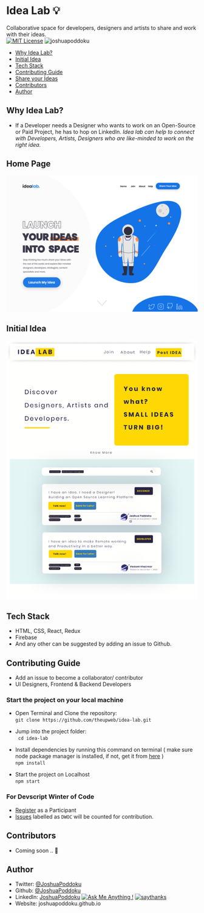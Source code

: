 # Idea Lab 💡
Collaborative space for developers, designers and artists to share and work with their ideas. <br>
[![MIT License](https://badges.frapsoft.com/os/mit/mit.svg?v=103)](https://opensource.org/licenses/mit-license.php)
<img src="https://komarev.com/ghpvc/?username=joshuapoddoku&label=Profile%20views&color=0e75b6&style=flat" alt="joshuapoddoku" />

- [Why Idea Lab?](#why-idea-lab)
- [Initial Idea](#initial-idea)
- [Tech Stack](#tech-stack)
- [Contributing Guide](#contributing-guide)
- [Share your Ideas](https://github.com/theupweb/idea-lab/issues/3)
- [Contributors](#contributors)
- [Author](#author)

## Why Idea Lab?

- If a Developer needs a Designer who wants to work on an Open-Source or Paid Project, he has to hop on LinkedIn.
  *Idea lab can help to connect with Developers, Artists, Designers who are like-minded to work on the right idea.* 


## Home Page

<img src="./docs/design/IDEA-LAB-Home.png">

## Initial Idea

<img src="./docs/design/idea-lab-initial.png" />



## Tech Stack

- HTML, CSS, React, Redux
- Firebase
- And any other can be suggested by adding an issue to Github.
## Contributing Guide

- Add an issue to become a collaborator/ contributor
- UI Designers, Frontend & Backend Developers
### Start the project on your local machine

- Open Terminal and Clone the repository: <br>
```git clone https://github.com/theupweb/idea-lab.git```

- Jump into the project folder: <br>
``` cd idea-lab```

- Install dependencies by running this command on terminal ( make sure node package manager is installed, if not, get it from [here](https://nodejs.org/en/download/package-manager/) ) <br>
```npm install```

- Start the project on Localhost <br>
```npm start```

### For Devscript Winter of Code
- [Register](https://devscript.tech/woc/) as a Participant
- [Issues](https://github.com/theupweb/idea-lab) labelled as ```DWOC``` will be counted for contribution.

## Contributors

- Coming soon .. 🚀	

## Author
- Twitter: [@JoshuaPoddoku](https://twitter.com/JoshuaPoddoku)
- Github: [@JoshuaPoddoku](https://github.com/JoshuaPoddoku)
- LinkedIn: [JoshuaPoddoku](https://www.linkedin.com/in/joshua-poddoku/)
[![Ask Me Anything !](https://img.shields.io/badge/Ask%20me-anything-1abc9c.svg)](https://GitHub.com/JoshuaPoddoku)
[![saythanks](https://img.shields.io/badge/say-thanks-ff69b4.svg)](https://saythanks.io/to/201751033%40iiitvadodara.ac.in)
- Website: joshuapoddoku.github.io

